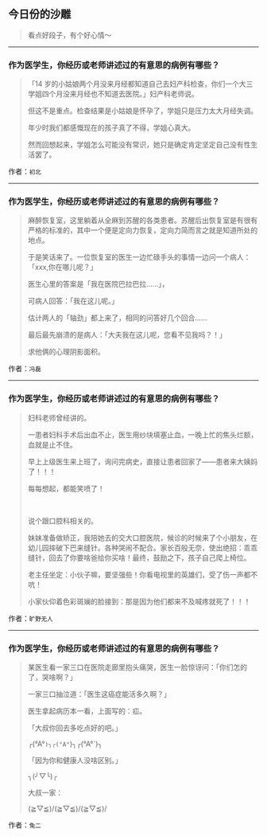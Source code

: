 ## 今日份的沙雕

> 看点好段子，有个好心情～


 
---

### 作为医学生，你经历或老师讲述过的有意思的病例有哪些？

> 「14 岁的小姑娘两个月没来月经都知道自己去妇产科检查，你们一个大三学姐四个月没来月经也不知道去医院。」妇产科老师说。
> 
> 但这不是重点。检查结果是小姑娘是怀孕了，学姐只是压力太大月经失调。
> 
> 年少时我们都感慨现在的孩子真了不得，学姐心真大。
> 
> 然而回想起来，学姐怎么可能没有常识，她只是确定肯定坚定自己没有性生活罢了。


作者：`初北`

---

### 作为医学生，你经历或老师讲述过的有意思的病例有哪些？

> 麻醉恢复室，这里躺着从全麻到苏醒的各类患者。苏醒后出恢复室是有很有严格的标准的，其中一个便是定向力恢复，定向力简而言之就是知道所处的地点。
> 
> 于是笑话来了。一位恢复室的医生一边忙碌手头的事情一边问一个病人：「xxx,你在哪儿呢？」
> 
> 医生心里的答案是「我在医院巴拉巴拉……」，
> 
> 可病人回答：「我在这儿呢。」
> 
> 估计两人的「轴劲」都上来了，相同的问答好几个回合……
> 
> 最后最先崩溃的是病人：「大夫我在这儿呢，您看不见我吗？！」
> 
> 求他俩的心理阴影面积。


作者：`冯磊`

---

### 作为医学生，你经历或老师讲述过的有意思的病例有哪些？

> 妇科老师曾经讲的。
> 
> 一患者妇科手术后出血不止，医生用纱块填塞止血，一晚上忙的焦头烂额，血就是止不住。
> 
> 早上上级医生来上班了，询问完病史，直接让患者回家了——患者来大姨妈了！！！
> 
> 每每想起，都能笑喷了！
> 
>  
> 
> 说个跟口腔科相关的。
> 
> 妹妹准备做矫正，我陪她去的交大口腔医院，候诊的时候来了个小朋友，在幼儿园摔破下巴来缝针。各种哭闹不配合。家长百般无奈，使出绝招：乖乖缝针，回去了你要啥爸给你买啥！最终，鼓励之下，孩子自己爬上椅位。
> 
> 老主任坐定：小伙子嘛，要坚强些！你看电视里的英雄们，受了伤一声都不吭！
> 
> 小家伙仰着色彩斑斓的脸接到：那是因为他们都来不及喊疼就死了！！！


作者：`旷野无人`

---

### 作为医学生，你经历或老师讲述过的有意思的病例有哪些？

> 某医生看一家三口在医院走廊里抱头痛哭，医生一脸惊讶问：「你们怎的了，哭啥啊？」
> 
> 一家三口抽泣道：「医生这癌症能活多久啊？」
> 
> 医生拿起病历本一看，上面写的：疝。
> 
> 「大叔你回去多吃点好的吧。」
> 
> ╭(°A°`)╮╭(°A°`)╮╭(°A°`)╮
> 
> 「因为你和健康人没啥区别。」
> 
> ╮(╯▽╰)╭
> 
> 大叔一家：
> 
> \(≧▽≦)/\(≧▽≦)/\(≧▽≦)/


作者：`兔二`